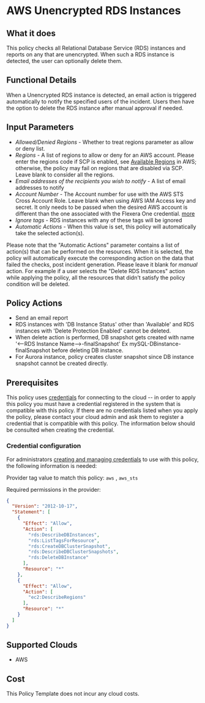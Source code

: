 # AWS Unencrypted RDS Instances

## What it does

This policy checks all Relational Database Service (RDS) instances and reports on any that are unencrypted. When such a RDS instance is detected, the user can optionally delete them.

## Functional Details

When a Unencrypted RDS instance is detected, an email action is triggered automatically to notify the specified users of the incident. Users then have the option to delete the RDS instance after manual approval if needed.

## Input Parameters

- *Allowed/Denied Regions* - Whether to treat regions parameter as allow or deny list.
- *Regions* - A list of regions to allow or deny for an AWS account. Please enter the regions code if SCP is enabled, see [Available Regions](https://docs.aws.amazon.com/AWSEC2/latest/UserGuide/using-regions-availability-zones.html#concepts-available-regions) in AWS; otherwise, the policy may fail on regions that are disabled via SCP. Leave blank to consider all the regions.
- *Email addresses of the recipients you wish to notify* - A list of email addresses to notify
- *Account Number* - The Account number for use with the AWS STS Cross Account Role. Leave blank when using AWS IAM Access key and secret. It only needs to be passed when the desired AWS account is different than the one associated with the Flexera One credential. [more](https://docs.flexera.com/flexera/EN/Automation/ProviderCredentials.htm#automationadmin_1982464505_1123608)
- *Ignore tags* - RDS instances with any of these tags will be ignored
- *Automatic Actions* - When this value is set, this policy will automatically take the selected action(s).

Please note that the "Automatic Actions" parameter contains a list of action(s) that can be performed on the resources. When it is selected, the policy will automatically execute the corresponding action on the data that failed the checks, post incident generation. Please leave it blank for *manual* action.
For example if a user selects the "Delete RDS Instances" action while applying the policy, all the resources that didn't satisfy the policy condition will be deleted.

## Policy Actions

- Send an email report
- RDS instances with 'DB Instance Status' other than 'Available' and RDS instances with 'Delete Protection Enabled' cannot be deleted.
- When delete action is performed, DB snapshot gets created with name '<--RDS Instance Name-->-finalSnapshot' Ex mySQL-DBinstance-finalSnapshot before deleting DB instance.
- For Aurora instance, policy creates cluster snapshot since DB instance snapshot cannot be created directly.

## Prerequisites

This policy uses [credentials](https://docs.flexera.com/flexera/EN/Automation/ManagingCredentialsExternal.htm) for connecting to the cloud -- in order to apply this policy you must have a credential registered in the system that is compatible with this policy. If there are no credentials listed when you apply the policy, please contact your cloud admin and ask them to register a credential that is compatible with this policy. The information below should be consulted when creating the credential.

### Credential configuration

For administrators [creating and managing credentials](https://docs.flexera.com/flexera/EN/Automation/ManagingCredentialsExternal.htm) to use with this policy, the following information is needed:

Provider tag value to match this policy: `aws` , `aws_sts`

Required permissions in the provider:

```json
{
  "Version": "2012-10-17",
  "Statement": [
    {
      "Effect": "Allow",
      "Action": [
        "rds:DescribeDBInstances",
        "rds:ListTagsForResource",
        "rds:CreateDBClusterSnapshot",
        "rds:DescribeDBClusterSnapshots",
        "rds:DeleteDBInstance"
      ],
      "Resource": "*"
    },
    {
      "Effect": "Allow",
      "Action": [
        "ec2:DescribeRegions"
      ],
      "Resource": "*"
    }
  ]
}
```

## Supported Clouds

- AWS

## Cost

This Policy Template does not incur any cloud costs.
